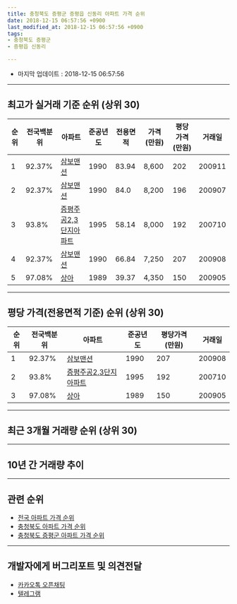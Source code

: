 ```yaml
---
title: 충청북도 증평군 증평읍 신동리 아파트 가격 순위
date: 2018-12-15 06:57:56 +0900
last_modified_at: 2018-12-15 06:57:56 +0900
tags:
- 충청북도 증평군
- 증평읍 신동리

---
```


* 마지막 업데이트 : 2018-12-15 06:57:56

---

## 최고가 실거래 기준 순위 (상위 30)


|순위|전국백분위|아파트|준공년도|전용면적|가격(만원)|평당가격(만원)|거래일|
|---|---|---|---|---|---|---|---|
|1|92.37%|[삼보맨션](https://search.naver.com/search.naver?query=%EC%B6%A9%EC%B2%AD%EB%B6%81%EB%8F%84+%EC%A6%9D%ED%8F%89%EA%B5%B0+%EC%A6%9D%ED%8F%89%EC%9D%8D+%EC%8B%A0%EB%8F%99%EB%A6%AC+%EC%82%BC%EB%B3%B4%EB%A7%A8%EC%85%98)|1990|83.94|8,600|202|200911|
|2|92.37%|[삼보맨션](https://search.naver.com/search.naver?query=%EC%B6%A9%EC%B2%AD%EB%B6%81%EB%8F%84+%EC%A6%9D%ED%8F%89%EA%B5%B0+%EC%A6%9D%ED%8F%89%EC%9D%8D+%EC%8B%A0%EB%8F%99%EB%A6%AC+%EC%82%BC%EB%B3%B4%EB%A7%A8%EC%85%98)|1990|84.0|8,200|196|200907|
|3|93.8%|[증평주공2,3단지아파트](https://search.naver.com/search.naver?query=%EC%B6%A9%EC%B2%AD%EB%B6%81%EB%8F%84+%EC%A6%9D%ED%8F%89%EA%B5%B0+%EC%A6%9D%ED%8F%89%EC%9D%8D+%EC%8B%A0%EB%8F%99%EB%A6%AC+%EC%A6%9D%ED%8F%89%EC%A3%BC%EA%B3%B52%2C3%EB%8B%A8%EC%A7%80%EC%95%84%ED%8C%8C%ED%8A%B8)|1995|58.14|8,000|192|200710|
|4|92.37%|[삼보맨션](https://search.naver.com/search.naver?query=%EC%B6%A9%EC%B2%AD%EB%B6%81%EB%8F%84+%EC%A6%9D%ED%8F%89%EA%B5%B0+%EC%A6%9D%ED%8F%89%EC%9D%8D+%EC%8B%A0%EB%8F%99%EB%A6%AC+%EC%82%BC%EB%B3%B4%EB%A7%A8%EC%85%98)|1990|66.84|7,250|207|200908|
|5|97.08%|[상아](https://search.naver.com/search.naver?query=%EC%B6%A9%EC%B2%AD%EB%B6%81%EB%8F%84+%EC%A6%9D%ED%8F%89%EA%B5%B0+%EC%A6%9D%ED%8F%89%EC%9D%8D+%EC%8B%A0%EB%8F%99%EB%A6%AC+%EC%83%81%EC%95%84)|1989|39.37|4,350|150|200905|


---

## 평당 가격(전용면적 기준) 순위 (상위 30)


|순위|전국백분위|아파트|준공년도|평당가격(만원)|거래일|
|---|---|---|---|---|---|
|1|92.37%|[삼보맨션](https://search.naver.com/search.naver?query=%EC%B6%A9%EC%B2%AD%EB%B6%81%EB%8F%84+%EC%A6%9D%ED%8F%89%EA%B5%B0+%EC%A6%9D%ED%8F%89%EC%9D%8D+%EC%8B%A0%EB%8F%99%EB%A6%AC+%EC%82%BC%EB%B3%B4%EB%A7%A8%EC%85%98)|1990|207|200908|
|2|93.8%|[증평주공2,3단지아파트](https://search.naver.com/search.naver?query=%EC%B6%A9%EC%B2%AD%EB%B6%81%EB%8F%84+%EC%A6%9D%ED%8F%89%EA%B5%B0+%EC%A6%9D%ED%8F%89%EC%9D%8D+%EC%8B%A0%EB%8F%99%EB%A6%AC+%EC%A6%9D%ED%8F%89%EC%A3%BC%EA%B3%B52%2C3%EB%8B%A8%EC%A7%80%EC%95%84%ED%8C%8C%ED%8A%B8)|1995|192|200710|
|3|97.08%|[상아](https://search.naver.com/search.naver?query=%EC%B6%A9%EC%B2%AD%EB%B6%81%EB%8F%84+%EC%A6%9D%ED%8F%89%EA%B5%B0+%EC%A6%9D%ED%8F%89%EC%9D%8D+%EC%8B%A0%EB%8F%99%EB%A6%AC+%EC%83%81%EC%95%84)|1989|150|200905|


---

## 최근 3개월 거래량 순위 (상위 30)


<div style="width:100%;">
    <canvas id="deal_count_ranking" height="250"></canvas>
</div>


<script>
new Chart(document.getElementById("deal_count_ranking"), {
    type: 'horizontalBar',
    data: {
        labels: ['증평주공2,3단지아파트'],
        datasets: [{
            label: '실거래 수',
            data: [3],
            borderColor: "rgba(255, 0, 128, 1)",
            backgroundColor: "rgba(255, 0, 128, 0.5)",
            fill: false,
        }]
    },
    options: {
        responsive: true,
        title: {
            display: true,
            text: '최근 3개월 거래량 순위'
        },
        tooltips: {
            mode: 'index',
            intersect: false,
            callbacks: {
                title: function(tooltipItems, data) {
                    return "실거래 수:";
                },
                label: function(tooltipItem, data) {
                    return data.labels[tooltipItem.index] + ": " + tooltipItem.xLabel;
                }
            }
        },
        hover: {
            mode: 'nearest',
            intersect: true
        },
        scales: {
            xAxes: [{
                display: true,
                scaleLabel: {
                    display: true,
                    labelString: '실거래 수'
                },
                ticks: {
                    suggestedMin: 0,
                }
            }],
            yAxes: [{
                display: true,
                ticks: {
                    autoSkip: false,
                    callback: function(value, index, values) {
                        if (value.length > 15)
                            return value.substr(0, 13) + "...";
                        else
                            return value;
                    }
                },
                scaleLabel: {
                    display: false,
                }
            }]
        }
    }
});

</script>


---

## 10년 간 거래량 추이


<div style="width:100%;">
    <canvas id="deal_progress" height="250"></canvas>
</div>

<script>
new Chart(document.getElementById("deal_progress"), {
    type: 'line',
    data: {
        labels: ['200812','200901','200902','200903','200904','200905','200906','200907','200908','200909','200910','200911','200912','201001','201002','201003','201004','201005','201006','201007','201008','201009','201010','201011','201012','201101','201102','201103','201104','201105','201106','201107','201108','201109','201110','201111','201112','201201','201202','201203','201204','201205','201206','201207','201208','201209','201210','201211','201212','201301','201302','201303','201304','201305','201306','201307','201308','201309','201310','201311','201312','201401','201402','201403','201404','201405','201406','201407','201408','201409','201410','201411','201412','201501','201502','201503','201504','201505','201506','201507','201508','201509','201510','201511','201512','201601','201602','201603','201604','201605','201606','201607','201608','201609','201610','201611','201612','201701','201702','201703','201704','201705','201706','201707','201708','201709','201710','201711','201712','201801','201802','201803','201804','201805','201806','201807','201808','201809','201810','201811','201812'],
        datasets: [{
            label: '실거래 수',
            pointRadius: 1,
            data: [0, 0, 0, 2, 1, 2, 4, 2, 3, 4, 3, 3, 3, 3, 1, 4, 5, 3, 1, 2, 0, 2, 1, 2, 3, 4, 3, 4, 2, 2, 6, 3, 1, 2, 4, 0, 3, 1, 1, 0, 2, 1, 0, 1, 2, 2, 1, 1, 1, 0, 1, 4, 2, 2, 3, 0, 2, 1, 1, 2, 3, 2, 3, 2, 4, 2, 0, 3, 1, 4, 5, 1, 3, 1, 2, 1, 3, 2, 1, 1, 1, 3, 2, 1, 1, 4, 1, 5, 3, 1, 2, 1, 3, 1, 2, 3, 3, 1, 0, 0, 6, 1, 2, 2, 2, 3, 3, 2, 3, 0, 0, 2, 1, 2, 2, 0, 0, 1, 2, 1, 0],
            borderColor: "rgba(255, 201, 14, 1)",
            backgroundColor: "rgba(255, 201, 14, 0.5)",
            fill: true,
        }]
    },
    options: {
        responsive: true,
        title: {
            display: true,
            text: '10년간 거래량 추이'
        },
        tooltips: {
            mode: 'index',
            intersect: false,
        },
        hover: {
            mode: 'nearest',
            intersect: true
        },
        scales: {
            xAxes: [{
                display: true,
                scaleLabel: {
                    display: true,
                    labelString: '년/월'
                }
            }],
            yAxes: [{
                display: true,
                ticks: {
                    suggestedMin: 0,
                },
                scaleLabel: {
                    display: true,
                    labelString: '실거래 수'
                }
            }]
        }
    }
});

</script>


---

## 관련 순위

- [전국 아파트 가격 순위](https://inasie.github.io/apt-ranking/전국)
- [충청북도 아파트 가격 순위](https://inasie.github.io/apt-ranking/충청북도)
- [충청북도 증평군 아파트 가격 순위](https://inasie.github.io/apt-ranking/충청북도-증평군)


---

## 개발자에게 버그리포트 및 의견전달

- [카카오톡 오픈채팅](https://open.kakao.com/o/gLJUAP4)
- [텔레그램](https://t.me/inasie)

